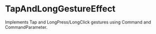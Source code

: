 # TapAndLongGestureEffect
Implements Tap and LongPress/LongClick gestures using Command and CommandParameter.
